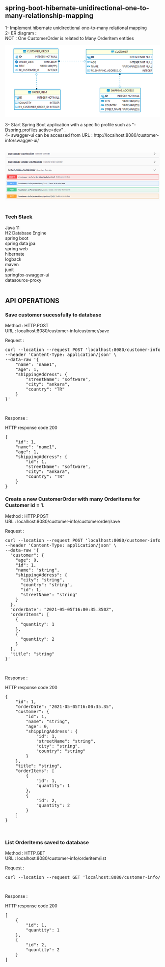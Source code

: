 ## spring-boot-hibernate-unidirectional-one-to-many-relationship-mapping

1- Implement hibernate unidirectional one-to-many relational mapping <br/>
2- ER diagram :  <br/>
NOT : One CustomerOrder is related to Many OrderItem entities <br/>

![one_to_many_er_diagram](doc/one_to_many_er_diagram.png) <br/>


3- Start Spring Boot application with a specific profile such as "-Dspring.profiles.active=dev" . <br/>
4- swagger-ui can be accessed from URL : http://localhost:8080/customer-info/swagger-ui/ <br/><br/>

![swagger_ui](doc/swagger_ui.png) <br/>
<br/>

### Tech Stack
Java 11 <br/>
H2 Database Engine <br/>
spring boot <br/>
spring data jpa <br/>
spring web <br/>
hibernate <br/>
logback <br/>
maven <br/>
junit <br/>
springfox-swagger-ui <br/>
datasource-proxy <br/>
<br/>


## API OPERATIONS
### Save customer sucessfully to database

Method : HTTP.POST <br/>
URL : localhost:8080/customer-info/customer/save <br/>

Request : 
<pre>
curl --location --request POST 'localhost:8080/customer-info/customer/save' \
--header 'Content-Type: application/json' \
--data-raw '{
    "name": "name1",
    "age": 1,
    "shippingAddress": {
        "streetName": "software",
        "city": "ankara",
        "country": "TR"
    }
}'
</pre><br/>

Response : 

HTTP response code 200 <br/>
<pre>
{
    "id": 1,
    "name": "name1",
    "age": 1,
    "shippingAddress": {
        "id": 1,
        "streetName": "software",
        "city": "ankara",
        "country": "TR"
    }
}
</pre>

### Create a new CustomerOrder with many OrderItems for Customer id = 1.

Method : HTTP.POST <br/>
URL : localhost:8080/customer-info/customerorder/save <br/>

Request : 
<pre>
curl --location --request POST 'localhost:8080/customer-info/customerorder/save' \
--header 'Content-Type: application/json' \
--data-raw '{
  "customer": {
    "age": 0,
    "id": 1,
    "name": "string",
    "shippingAddress": {
      "city": "string",
      "country": "string",
      "id": 1,
      "streetName": "string"
    }
  },
  "orderDate": "2021-05-05T16:00:35.350Z",
  "orderItems": [
    {
      "quantity": 1
    },
    {
      "quantity": 2
    }
  ],
  "title": "string"
}'
</pre><br/>

Response : 

HTTP response code 200 <br/>
<pre>
{
    "id": 1,
    "orderDate": "2021-05-05T16:00:35.35",
    "customer": {
        "id": 1,
        "name": "string",
        "age": 0,
        "shippingAddress": {
            "id": 1,
            "streetName": "string",
            "city": "string",
            "country": "string"
        }
    },
    "title": "string",
    "orderItems": [
        {
            "id": 1,
            "quantity": 1
        },
        {
            "id": 2,
            "quantity": 2
        }
    ]
}
</pre><br/>

### List OrderItems saved to database

Method : HTTP.GET <br/>
URL : localhost:8080/customer-info/orderitem/list <br/>

Request : 
<pre>
curl --location --request GET 'localhost:8080/customer-info/orderitem/list'
</pre><br/>

Response : 

HTTP response code 200 <br/>
<pre>
[
    {
        "id": 1,
        "quantity": 1
    },
    {
        "id": 2,
        "quantity": 2
    }
]
</pre><br/>
